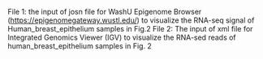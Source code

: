 File 1: the input of josn file for WashU Epigenome Browser (https://epigenomegateway.wustl.edu/) to visualize the RNA-seq signal of Human_breast_epithelium samples in Fig.2
File 2: The input of xml file for Integrated Genomics Viewer (IGV) to visualize the RNA-sed reads of human_breast_epithelium samples in Fig. 2
